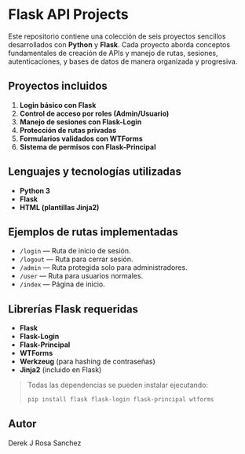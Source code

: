 # Flask API Projects

Este repositorio contiene una colección de seis proyectos sencillos desarrollados con **Python** y **Flask**. Cada proyecto aborda conceptos fundamentales de creación de APIs y manejo de rutas, sesiones, autenticaciones, y bases de datos de manera organizada y progresiva.

## Proyectos incluidos

1. **Login básico con Flask**
2. **Control de acceso por roles (Admin/Usuario)**
3. **Manejo de sesiones con Flask-Login**
4. **Protección de rutas privadas**
5. **Formularios validados con WTForms**
6. **Sistema de permisos con Flask-Principal**

## Lenguajes y tecnologías utilizadas

- **Python 3**
- **Flask**
- **HTML (plantillas Jinja2)**

## Ejemplos de rutas implementadas

- `/login` — Ruta de inicio de sesión.
- `/logout` — Ruta para cerrar sesión.
- `/admin` — Ruta protegida solo para administradores.
- `/user` — Ruta para usuarios normales.
- `/index` — Página de inicio.

## Librerías Flask requeridas

- **Flask**
- **Flask-Login**
- **Flask-Principal**
- **WTForms**
- **Werkzeug** (para hashing de contraseñas)
- **Jinja2** (incluido en Flask)

> Todas las dependencias se pueden instalar ejecutando:
> ```bash
> pip install flask flask-login flask-principal wtforms
> ```

## Autor

Derek J Rosa Sanchez 
